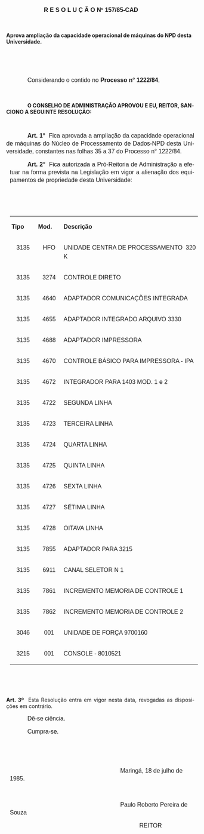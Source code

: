 <body lang=PT-BR style='tab-interval:35.4pt'>

<div class=Section1>

<p class=MsoNormal style='margin-left:75.6pt;line-height:150%'><b
style='mso-bidi-font-weight:normal'><span style='font-size:12.0pt;mso-bidi-font-size:
10.0pt;font-family:Arial'>R E S O L U Ç Ã O Nº 157/85-CAD<o:p></o:p></span></b></p>

<p class=MsoNormal style='line-height:150%'><span style='font-size:12.0pt;
mso-bidi-font-size:10.0pt;font-family:Arial'><![if !supportEmptyParas]>&nbsp;<![endif]><o:p></o:p></span></p>

<p class=MsoBodyTextIndent><b>Aprova ampliação da capacidade operacional de
máquinas do NPD desta Universidade.<o:p></o:p></b></p>

<p class=MsoNormal style='margin-left:73.8pt;line-height:150%'><span
style='font-size:12.0pt;mso-bidi-font-size:10.0pt;font-family:Arial'><![if !supportEmptyParas]>&nbsp;<![endif]><o:p></o:p></span></p>

<p class=MsoNormal style='margin-left:73.8pt;line-height:150%'><span
style='font-size:12.0pt;mso-bidi-font-size:10.0pt;font-family:Arial'><![if !supportEmptyParas]>&nbsp;<![endif]><o:p></o:p></span></p>

<p class=MsoNormal style='text-indent:42.55pt;line-height:150%'><span
style='font-size:12.0pt;mso-bidi-font-size:10.0pt;font-family:Arial'>Considerando
o contido no <b>Processo n° 1222/84</b>,<o:p></o:p></span></p>

<p class=MsoNormal style='line-height:150%'><span style='font-size:12.0pt;
mso-bidi-font-size:10.0pt;font-family:Arial'><![if !supportEmptyParas]>&nbsp;<![endif]><o:p></o:p></span></p>

<p class=MsoBodyText style='text-indent:42.55pt'><b>O CONSELHO DE ADMINISTRAÇÃO
APROVOU E EU, REITOR, SANCIONO A SEGUINTE RESOLUÇÃO:<o:p></o:p></b></p>

<p class=MsoBodyText style='text-indent:42.55pt'><b><![if !supportEmptyParas]>&nbsp;<![endif]><o:p></o:p></b></p>

<p class=MsoNormal style='text-align:justify;text-indent:42.55pt;line-height:
150%;tab-stops:369.0pt'><b><span style='font-size:12.0pt;mso-bidi-font-size:
10.0pt;font-family:Arial'>Art. 1°</span></b><span style='font-size:12.0pt;
mso-bidi-font-size:10.0pt;font-family:Arial'><span style="mso-spacerun: yes"> 
</span>Fica aprovada a ampliação da capacidade operacional de máquinas do
Núcleo de Processamento de Dados-NPD desta Universidade, constantes nas folhas
35 a 37 do Processo n° 1222/84.<o:p></o:p></span></p>

<p class=MsoNormal style='margin-left:7.15pt;text-align:justify;text-indent:
35.4pt;line-height:150%'><b><span style='font-size:12.0pt;mso-bidi-font-size:
10.0pt;font-family:Arial'>Art. 2°</span></b><span style='font-size:12.0pt;
mso-bidi-font-size:10.0pt;font-family:Arial'><span style="mso-spacerun: yes"> 
</span>Fica autorizada a Pró-Reitoria de Administração a efetuar na forma prevista
na Legislação em vigor a alienação dos equipamentos de propriedade desta
Universidade:<o:p></o:p></span></p>

<p class=MsoNormal style='margin-left:7.15pt;text-indent:35.4pt;line-height:
150%'><b><span style='font-size:12.0pt;mso-bidi-font-size:10.0pt;font-family:
Arial'><![if !supportEmptyParas]>&nbsp;<![endif]><o:p></o:p></span></b></p>

<p class=MsoNormal style='margin-left:7.15pt;text-indent:35.4pt;line-height:
150%'><b><span style='font-size:12.0pt;mso-bidi-font-size:10.0pt;font-family:
Arial'><![if !supportEmptyParas]>&nbsp;<![endif]><o:p></o:p></span></b></p>

<table border=1 cellspacing=0 cellpadding=0 style='margin-left:7.15pt;
 border-collapse:collapse;border:none;mso-border-alt:solid windowtext .5pt;
 mso-padding-alt:0cm 3.5pt 0cm 3.5pt'>
 <tr>
  <td width=71 valign=top style='width:53.05pt;border:none;padding:0cm 3.5pt 0cm 3.5pt'>
  <p class=MsoNormal style='line-height:150%'><b><span style='font-family:Arial'>Tipo<o:p></o:p></span></b></p>
  </td>
  <td width=66 valign=top style='width:49.65pt;border:none;padding:0cm 3.5pt 0cm 3.5pt'>
  <p class=MsoNormal style='line-height:150%'><b><span style='font-family:Arial'>Mod.
  <o:p></o:p></span></b></p>
  </td>
  <td width=452 valign=top style='width:339.05pt;border:none;padding:0cm 3.5pt 0cm 3.5pt'>
  <p class=MsoNormal style='line-height:150%'><b><span style='font-family:Arial'>Descrição<o:p></o:p></span></b></p>
  </td>
 </tr>
 <tr>
  <td width=71 valign=top style='width:53.05pt;border:none;padding:0cm 3.5pt 0cm 3.5pt'>
  <p class=MsoNormal align=center style='text-align:center;line-height:150%'><span
  style='font-family:Arial'>3135<o:p></o:p></span></p>
  </td>
  <td width=66 valign=top style='width:49.65pt;border:none;padding:0cm 3.5pt 0cm 3.5pt'>
  <p class=MsoNormal align=center style='text-align:center;line-height:150%'><span
  style='font-family:Arial'>HFO<o:p></o:p></span></p>
  </td>
  <td width=452 valign=top style='width:339.05pt;border:none;padding:0cm 3.5pt 0cm 3.5pt'>
  <p class=MsoNormal style='line-height:150%'><span style='font-family:Arial'>UNIDADE
  CENTRA DE PROCESSAMENTO  320 K<o:p></o:p></span></p>
  </td>
 </tr>
 <tr>
  <td width=71 valign=top style='width:53.05pt;border:none;padding:0cm 3.5pt 0cm 3.5pt'>
  <p class=MsoNormal align=center style='text-align:center;line-height:150%'><span
  style='font-family:Arial'>3135<o:p></o:p></span></p>
  </td>
  <td width=66 valign=top style='width:49.65pt;border:none;padding:0cm 3.5pt 0cm 3.5pt'>
  <p class=MsoNormal align=center style='text-align:center;line-height:150%'><span
  style='font-family:Arial'>3274<o:p></o:p></span></p>
  </td>
  <td width=452 valign=top style='width:339.05pt;border:none;padding:0cm 3.5pt 0cm 3.5pt'>
  <p class=MsoNormal style='line-height:150%'><span style='font-family:Arial'>CONTROLE
  DIRETO<o:p></o:p></span></p>
  </td>
 </tr>
 <tr>
  <td width=71 valign=top style='width:53.05pt;border:none;padding:0cm 3.5pt 0cm 3.5pt'>
  <p class=MsoNormal align=center style='text-align:center;line-height:150%'><span
  style='font-family:Arial'>3135<o:p></o:p></span></p>
  </td>
  <td width=66 valign=top style='width:49.65pt;border:none;padding:0cm 3.5pt 0cm 3.5pt'>
  <p class=MsoNormal align=center style='text-align:center;line-height:150%'><span
  style='font-family:Arial'>4640<o:p></o:p></span></p>
  </td>
  <td width=452 valign=top style='width:339.05pt;border:none;padding:0cm 3.5pt 0cm 3.5pt'>
  <p class=MsoNormal style='line-height:150%'><span style='font-family:Arial'>ADAPTADOR
  COMUNICAÇÕES INTEGRADA<o:p></o:p></span></p>
  </td>
 </tr>
 <tr>
  <td width=71 valign=top style='width:53.05pt;border:none;padding:0cm 3.5pt 0cm 3.5pt'>
  <p class=MsoNormal align=center style='text-align:center;line-height:150%'><span
  style='font-family:Arial'>3135<o:p></o:p></span></p>
  </td>
  <td width=66 valign=top style='width:49.65pt;border:none;padding:0cm 3.5pt 0cm 3.5pt'>
  <p class=MsoNormal align=center style='text-align:center;line-height:150%'><span
  style='font-family:Arial'>4655<o:p></o:p></span></p>
  </td>
  <td width=452 valign=top style='width:339.05pt;border:none;padding:0cm 3.5pt 0cm 3.5pt'>
  <p class=MsoNormal style='line-height:150%'><span style='font-family:Arial'>ADAPTADOR
  INTEGRADO ARQUIVO 3330<o:p></o:p></span></p>
  </td>
 </tr>
 <tr>
  <td width=71 valign=top style='width:53.05pt;border:none;padding:0cm 3.5pt 0cm 3.5pt'>
  <p class=MsoNormal align=center style='text-align:center;line-height:150%'><span
  style='font-family:Arial'>3135<o:p></o:p></span></p>
  </td>
  <td width=66 valign=top style='width:49.65pt;border:none;padding:0cm 3.5pt 0cm 3.5pt'>
  <p class=MsoNormal align=center style='text-align:center;line-height:150%'><span
  style='font-family:Arial'>4688<o:p></o:p></span></p>
  </td>
  <td width=452 valign=top style='width:339.05pt;border:none;padding:0cm 3.5pt 0cm 3.5pt'>
  <p class=MsoNormal style='line-height:150%'><span style='font-family:Arial'>ADAPTADOR
  IMPRESSORA<o:p></o:p></span></p>
  </td>
 </tr>
 <tr>
  <td width=71 valign=top style='width:53.05pt;border:none;padding:0cm 3.5pt 0cm 3.5pt'>
  <p class=MsoNormal align=center style='text-align:center;line-height:150%'><span
  style='font-family:Arial'>3135<o:p></o:p></span></p>
  </td>
  <td width=66 valign=top style='width:49.65pt;border:none;padding:0cm 3.5pt 0cm 3.5pt'>
  <p class=MsoNormal align=center style='text-align:center;line-height:150%'><span
  style='font-family:Arial'>4670<o:p></o:p></span></p>
  </td>
  <td width=452 valign=top style='width:339.05pt;border:none;padding:0cm 3.5pt 0cm 3.5pt'>
  <p class=MsoNormal style='line-height:150%'><span style='font-family:Arial'>CONTROLE
  BÁSICO PARA IMPRESSORA - IPA<o:p></o:p></span></p>
  </td>
 </tr>
 <tr>
  <td width=71 valign=top style='width:53.05pt;border:none;padding:0cm 3.5pt 0cm 3.5pt'>
  <p class=MsoNormal align=center style='text-align:center;line-height:150%'><span
  style='font-family:Arial'>3135<o:p></o:p></span></p>
  </td>
  <td width=66 valign=top style='width:49.65pt;border:none;padding:0cm 3.5pt 0cm 3.5pt'>
  <p class=MsoNormal align=center style='text-align:center;line-height:150%'><span
  style='font-family:Arial'>4672<o:p></o:p></span></p>
  </td>
  <td width=452 valign=top style='width:339.05pt;border:none;padding:0cm 3.5pt 0cm 3.5pt'>
  <p class=MsoNormal style='line-height:150%'><span style='font-family:Arial'>INTEGRADOR
  PARA 1403 MOD. 1 e 2<o:p></o:p></span></p>
  </td>
 </tr>
 <tr>
  <td width=71 valign=top style='width:53.05pt;border:none;padding:0cm 3.5pt 0cm 3.5pt'>
  <p class=MsoNormal align=center style='text-align:center;line-height:150%'><span
  style='font-family:Arial'>3135<o:p></o:p></span></p>
  </td>
  <td width=66 valign=top style='width:49.65pt;border:none;padding:0cm 3.5pt 0cm 3.5pt'>
  <p class=MsoNormal align=center style='text-align:center;line-height:150%'><span
  style='font-family:Arial'>4722<o:p></o:p></span></p>
  </td>
  <td width=452 valign=top style='width:339.05pt;border:none;padding:0cm 3.5pt 0cm 3.5pt'>
  <p class=MsoNormal style='line-height:150%'><span style='font-family:Arial'>SEGUNDA
  LINHA<o:p></o:p></span></p>
  </td>
 </tr>
 <tr>
  <td width=71 valign=top style='width:53.05pt;border:none;padding:0cm 3.5pt 0cm 3.5pt'>
  <p class=MsoNormal align=center style='text-align:center;line-height:150%'><span
  style='font-family:Arial'>3135<o:p></o:p></span></p>
  </td>
  <td width=66 valign=top style='width:49.65pt;border:none;padding:0cm 3.5pt 0cm 3.5pt'>
  <p class=MsoNormal align=center style='text-align:center;line-height:150%'><span
  style='font-family:Arial'>4723<o:p></o:p></span></p>
  </td>
  <td width=452 valign=top style='width:339.05pt;border:none;padding:0cm 3.5pt 0cm 3.5pt'>
  <p class=MsoNormal style='line-height:150%'><span style='font-family:Arial'>TERCEIRA
  LINHA<o:p></o:p></span></p>
  </td>
 </tr>
 <tr>
  <td width=71 valign=top style='width:53.05pt;border:none;padding:0cm 3.5pt 0cm 3.5pt'>
  <p class=MsoNormal align=center style='text-align:center;line-height:150%'><span
  style='font-family:Arial'>3135<o:p></o:p></span></p>
  </td>
  <td width=66 valign=top style='width:49.65pt;border:none;padding:0cm 3.5pt 0cm 3.5pt'>
  <p class=MsoNormal align=center style='text-align:center;line-height:150%'><span
  style='font-family:Arial'>4724<o:p></o:p></span></p>
  </td>
  <td width=452 valign=top style='width:339.05pt;border:none;padding:0cm 3.5pt 0cm 3.5pt'>
  <p class=MsoNormal style='line-height:150%'><span style='font-family:Arial'>QUARTA
  LINHA<o:p></o:p></span></p>
  </td>
 </tr>
 <tr>
  <td width=71 valign=top style='width:53.05pt;border:none;padding:0cm 3.5pt 0cm 3.5pt'>
  <p class=MsoNormal align=center style='text-align:center;line-height:150%'><span
  style='font-family:Arial'>3135<o:p></o:p></span></p>
  </td>
  <td width=66 valign=top style='width:49.65pt;border:none;padding:0cm 3.5pt 0cm 3.5pt'>
  <p class=MsoNormal align=center style='text-align:center;line-height:150%'><span
  style='font-family:Arial'>4725<o:p></o:p></span></p>
  </td>
  <td width=452 valign=top style='width:339.05pt;border:none;padding:0cm 3.5pt 0cm 3.5pt'>
  <p class=MsoNormal style='line-height:150%'><span style='font-family:Arial'>QUINTA
  LINHA<o:p></o:p></span></p>
  </td>
 </tr>
 <tr>
  <td width=71 valign=top style='width:53.05pt;border:none;padding:0cm 3.5pt 0cm 3.5pt'>
  <p class=MsoNormal align=center style='text-align:center;line-height:150%'><span
  style='font-family:Arial'>3135<o:p></o:p></span></p>
  </td>
  <td width=66 valign=top style='width:49.65pt;border:none;padding:0cm 3.5pt 0cm 3.5pt'>
  <p class=MsoNormal align=center style='text-align:center;line-height:150%'><span
  style='font-family:Arial'>4726<o:p></o:p></span></p>
  </td>
  <td width=452 valign=top style='width:339.05pt;border:none;padding:0cm 3.5pt 0cm 3.5pt'>
  <p class=MsoNormal style='line-height:150%'><span style='font-family:Arial'>SEXTA
  LINHA<o:p></o:p></span></p>
  </td>
 </tr>
 <tr>
  <td width=71 valign=top style='width:53.05pt;border:none;padding:0cm 3.5pt 0cm 3.5pt'>
  <p class=MsoNormal align=center style='text-align:center;line-height:150%'><span
  style='font-family:Arial'>3135<o:p></o:p></span></p>
  </td>
  <td width=66 valign=top style='width:49.65pt;border:none;padding:0cm 3.5pt 0cm 3.5pt'>
  <p class=MsoNormal align=center style='text-align:center;line-height:150%'><span
  style='font-family:Arial'>4727<o:p></o:p></span></p>
  </td>
  <td width=452 valign=top style='width:339.05pt;border:none;padding:0cm 3.5pt 0cm 3.5pt'>
  <p class=MsoNormal style='line-height:150%'><span style='font-family:Arial'>SÉTIMA
  LINHA<o:p></o:p></span></p>
  </td>
 </tr>
 <tr>
  <td width=71 valign=top style='width:53.05pt;border:none;padding:0cm 3.5pt 0cm 3.5pt'>
  <p class=MsoNormal align=center style='text-align:center;line-height:150%'><span
  style='font-family:Arial'>3135<o:p></o:p></span></p>
  </td>
  <td width=66 valign=top style='width:49.65pt;border:none;padding:0cm 3.5pt 0cm 3.5pt'>
  <p class=MsoNormal align=center style='text-align:center;line-height:150%'><span
  style='font-family:Arial'>4728<o:p></o:p></span></p>
  </td>
  <td width=452 valign=top style='width:339.05pt;border:none;padding:0cm 3.5pt 0cm 3.5pt'>
  <p class=MsoNormal style='line-height:150%'><span style='font-family:Arial'>OITAVA
  LINHA<o:p></o:p></span></p>
  </td>
 </tr>
 <tr>
  <td width=71 valign=top style='width:53.05pt;border:none;padding:0cm 3.5pt 0cm 3.5pt'>
  <p class=MsoNormal align=center style='text-align:center;line-height:150%'><span
  style='font-family:Arial'>3135<o:p></o:p></span></p>
  </td>
  <td width=66 valign=top style='width:49.65pt;border:none;padding:0cm 3.5pt 0cm 3.5pt'>
  <p class=MsoNormal align=center style='text-align:center;line-height:150%'><span
  style='font-family:Arial'>7855<o:p></o:p></span></p>
  </td>
  <td width=452 valign=top style='width:339.05pt;border:none;padding:0cm 3.5pt 0cm 3.5pt'>
  <p class=MsoNormal style='line-height:150%'><span style='font-family:Arial'>ADAPTADOR
  PARA 3215<o:p></o:p></span></p>
  </td>
 </tr>
 <tr>
  <td width=71 valign=top style='width:53.05pt;border:none;padding:0cm 3.5pt 0cm 3.5pt'>
  <p class=MsoNormal align=center style='text-align:center;line-height:150%'><span
  style='font-family:Arial'>3135<o:p></o:p></span></p>
  </td>
  <td width=66 valign=top style='width:49.65pt;border:none;padding:0cm 3.5pt 0cm 3.5pt'>
  <p class=MsoNormal align=center style='text-align:center;line-height:150%'><span
  style='font-family:Arial'>6911<o:p></o:p></span></p>
  </td>
  <td width=452 valign=top style='width:339.05pt;border:none;padding:0cm 3.5pt 0cm 3.5pt'>
  <p class=MsoNormal style='line-height:150%'><span style='font-family:Arial'>CANAL
  SELETOR N 1<o:p></o:p></span></p>
  </td>
 </tr>
 <tr>
  <td width=71 valign=top style='width:53.05pt;border:none;padding:0cm 3.5pt 0cm 3.5pt'>
  <p class=MsoNormal align=center style='text-align:center;line-height:150%'><span
  style='font-family:Arial'>3135<o:p></o:p></span></p>
  </td>
  <td width=66 valign=top style='width:49.65pt;border:none;padding:0cm 3.5pt 0cm 3.5pt'>
  <p class=MsoNormal align=center style='text-align:center;line-height:150%'><span
  style='font-family:Arial'>7861<o:p></o:p></span></p>
  </td>
  <td width=452 valign=top style='width:339.05pt;border:none;padding:0cm 3.5pt 0cm 3.5pt'>
  <p class=MsoNormal style='line-height:150%'><span style='font-family:Arial'>INCREMENTO
  MEMORIA DE CONTROLE 1<o:p></o:p></span></p>
  </td>
 </tr>
 <tr>
  <td width=71 valign=top style='width:53.05pt;border:none;padding:0cm 3.5pt 0cm 3.5pt'>
  <p class=MsoNormal align=center style='text-align:center;line-height:150%'><span
  style='font-family:Arial'>3135<o:p></o:p></span></p>
  </td>
  <td width=66 valign=top style='width:49.65pt;border:none;padding:0cm 3.5pt 0cm 3.5pt'>
  <p class=MsoNormal align=center style='text-align:center;line-height:150%'><span
  style='font-family:Arial'>7862<o:p></o:p></span></p>
  </td>
  <td width=452 valign=top style='width:339.05pt;border:none;padding:0cm 3.5pt 0cm 3.5pt'>
  <p class=MsoNormal style='line-height:150%'><span style='font-family:Arial'>INCREMENTO
  MEMORIA DE CONTROLE 2<o:p></o:p></span></p>
  </td>
 </tr>
 <tr>
  <td width=71 valign=top style='width:53.05pt;border:none;padding:0cm 3.5pt 0cm 3.5pt'>
  <p class=MsoNormal align=center style='text-align:center;line-height:150%'><span
  style='font-family:Arial'>3046<o:p></o:p></span></p>
  </td>
  <td width=66 valign=top style='width:49.65pt;border:none;padding:0cm 3.5pt 0cm 3.5pt'>
  <p class=MsoNormal align=center style='text-align:center;line-height:150%'><span
  style='font-family:Arial'>001<o:p></o:p></span></p>
  </td>
  <td width=452 valign=top style='width:339.05pt;border:none;padding:0cm 3.5pt 0cm 3.5pt'>
  <p class=MsoNormal style='line-height:150%'><span style='font-family:Arial'>UNIDADE
  DE FORÇA 9700160<o:p></o:p></span></p>
  </td>
 </tr>
 <tr>
  <td width=71 valign=top style='width:53.05pt;border:none;padding:0cm 3.5pt 0cm 3.5pt'>
  <p class=MsoNormal align=center style='text-align:center;line-height:150%'><span
  style='font-family:Arial'>3215<o:p></o:p></span></p>
  </td>
  <td width=66 valign=top style='width:49.65pt;border:none;padding:0cm 3.5pt 0cm 3.5pt'>
  <p class=MsoNormal align=center style='text-align:center;line-height:150%'><span
  style='font-family:Arial'>001<o:p></o:p></span></p>
  </td>
  <td width=452 valign=top style='width:339.05pt;border:none;padding:0cm 3.5pt 0cm 3.5pt'>
  <p class=MsoNormal style='line-height:150%'><span style='font-family:Arial'>CONSOLE
  - 8010521<o:p></o:p></span></p>
  </td>
 </tr>
</table>

<p class=MsoNormal style='margin-left:7.15pt;text-indent:35.4pt;line-height:
150%'><span style='font-family:Arial'><![if !supportEmptyParas]>&nbsp;<![endif]><o:p></o:p></span></p>

<p class=MsoNormal style='margin-left:7.15pt;text-indent:35.4pt;line-height:
150%'><span style='font-size:8.0pt;mso-bidi-font-size:10.0pt;font-family:Arial'><![if !supportEmptyParas]>&nbsp;<![endif]><o:p></o:p></span></p>

<p class=MsoBodyTextIndent2 style='text-align:justify'><b>Art. 3º</b><span
style="mso-spacerun: yes">  </span>Esta Resolução entra em vigor nesta data,
revogadas as disposições em contrário.</p>

<p class=MsoNormal style='margin-left:7.15pt;text-align:justify;text-indent:
35.4pt;line-height:150%'><span style='font-size:12.0pt;mso-bidi-font-size:10.0pt;
font-family:Arial'>Dê-se ciência.<o:p></o:p></span></p>

<p class=MsoNormal style='margin-left:7.15pt;text-align:justify;text-indent:
35.4pt;line-height:150%'><span style='font-size:12.0pt;mso-bidi-font-size:10.0pt;
font-family:Arial'>Cumpra-se.<o:p></o:p></span></p>

<p class=MsoNormal style='margin-left:7.15pt;text-indent:35.4pt;line-height:
150%'><span style='font-size:12.0pt;mso-bidi-font-size:10.0pt;font-family:Arial'><![if !supportEmptyParas]>&nbsp;<![endif]><o:p></o:p></span></p>

<p class=MsoNormal style='margin-left:7.15pt;text-indent:35.4pt;line-height:
150%'><span style='font-size:12.0pt;mso-bidi-font-size:10.0pt;font-family:Arial'><![if !supportEmptyParas]>&nbsp;<![endif]><o:p></o:p></span></p>

<p class=MsoNormal style='margin-left:7.15pt;text-indent:35.4pt;line-height:
150%'><span style='font-size:12.0pt;mso-bidi-font-size:10.0pt;font-family:Arial'><span
style='mso-tab-count:5'>                                                        </span>Maringá,
18 de julho de 1985.<o:p></o:p></span></p>

<p class=MsoNormal style='margin-left:7.15pt;text-indent:35.4pt;line-height:
150%'><span style='font-size:12.0pt;mso-bidi-font-size:10.0pt;font-family:Arial'><![if !supportEmptyParas]>&nbsp;<![endif]><o:p></o:p></span></p>

<p class=MsoNormal style='margin-left:7.15pt;text-indent:35.4pt;line-height:
150%'><span style='font-size:12.0pt;mso-bidi-font-size:10.0pt;font-family:Arial'><span
style='mso-tab-count:5'>                                                        </span>Paulo
Roberto Pereira de Souza<o:p></o:p></span></p>

<p class=MsoNormal style='margin-left:247.8pt;line-height:150%'><span
style='font-size:12.0pt;mso-bidi-font-size:10.0pt;font-family:Arial'><span
style="mso-spacerun: yes">      </span>REITOR<o:p></o:p></span></p>

</div>

</body>

